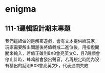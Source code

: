 # enigma
## 111-1邏輯設計期末專題
我們這組做的是解密遊戲，會有文本提供給玩家，  
玩家需要解出問題後將值轉成二進位後，用指撥開  
關來輸入，若值正確則8X8會亮英文C，且7段顯會  
停止計時，蜂鳴器會發出聲音，若再規定時間內沒  
有猜出的話則8X8會亮英文F，代表通關失敗  
